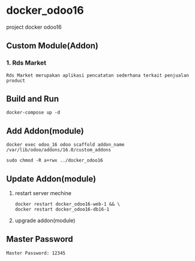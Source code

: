 # docker_odoo16

project docker odoo16

## Custom Module(Addon)

### 1. Rds Market

    Rds Market merupakan aplikasi pencatatan sederhana terkait penjualan product

## Build and Run

```
docker-compose up -d
```

## Add Addon(module)

```
docker exec odoo_16 odoo scaffold addon_name /var/lib/odoo/addons/16.0/custom_addons
```

```
sudo chmod -R a+rwx ../docker_odoo16
```

## Update Addon(module)

1. restart server mechine
   ```
   docker restart docker_odoo16-web-1 && \
   docker restart docker_odoo16-db16-1
   ```
2. upgrade addon(module)

## Master Password

    Master Password: 12345
